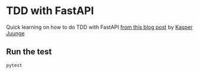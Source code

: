 # TDD with FastAPI

Quick learning on how to do TDD with FastAPI [from this blog post](https://medium.com/@kasperjuunge/fastapi-an-example-of-test-driven-development-%EF%B8%8F-21109ea901ae) by [Kasper Juunge](https://medium.com/@kasperjuunge)

## Run the test

```
pytest
```
